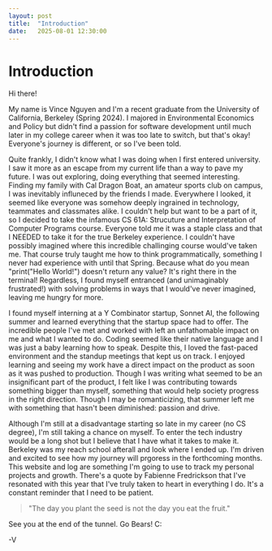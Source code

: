 ```yaml
---
layout: post
title:  "Introduction"
date:   2025-08-01 12:30:00
---
```


# Introduction

Hi there!

My name is Vince Nguyen and I'm a recent graduate from the University of California, Berkeley (Spring 2024). I majored in Environmental Economics and Policy but didn't find a passion for software development until much later in my college career when it was too late to switch, but that's okay! Everyone's journey is different, or so I've been told.

Quite frankly, I didn't know what I was doing when I first entered university. I saw it more as an escape from my current life than a way to pave my future. I was out exploring, doing everything that seemed interesting. Finding my family with Cal Dragon Boat, an amateur sports club on campus, I was inevitably influneced by the friends I made. Everywhere I looked, it seemed like everyone was somehow deeply ingrained in technology, teammates and classmates alike. I couldn't help but want to be a part of it, so I decided to take the infamous CS 61A: Strucuture and Interpretation of Computer Programs course. Everyone told me it was a staple class and that I NEEDED to take it for the true Berkeley experience. I couldn't have possibly imagined where this incredible challinging course would've taken me. That course truly taught me how to think programmatically, something I never had experience with until that Spring. Because what do you mean "print("Hello World!") doesn't return any value? It's right there in the terminal! Regardless, I found myself entranced (and unimaginably frustrated!) with solving problems in ways that I would've never imagined, leaving me hungry for more.

I found myself interning at a Y Combinator startup, Sonnet AI, the following summer and learned everything that the startup space had to offer. The incredible people I've met and worked with left an unfathomable impact on me and what I wanted to do. Coding seemed like their native language and I was just a baby learning how to speak. Despite this, I loved the fast-paced environment and the standup meetings that kept us on track. I enjoyed learning and seeing my work have a direct impact on the product as soon as it was pushed to production. Though I was writing what seemed to be an insignificant part of the product, I felt like I was contributing towards something bigger than myself, something that would help society progress in the right direction. Though I may be romanticizing, that summer left me with something that hasn't been diminished: passion and drive.

Although I'm still at a disadvantage starting so late in my career (no CS degree), I'm still taking a chance on myself. To enter the tech industry would be a long shot but I believe that I have what it takes to make it. Berkeley was my reach school afterall and look where I ended up. I'm driven and excited to see how my journey will prgoress in the forthcoming months. This website and log are something I'm going to use to track my personal projects and growth. There's a quote by Fabienne Fredrickson that I've resonated with this year that I've truly taken to heart in everything I do. It's a constant reminder that I need to be patient.

> "The day you plant the seed is not the day you eat the fruit."

See you at the end of the tunnel. Go Bears! C:

-V